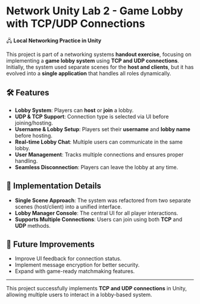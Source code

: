 # Network Unity Lab 2 - Game Lobby with TCP/UDP Connections  

🖧 **Local Networking Practice in Unity**  

This project is part of a networking systems **handout exercise**, focusing on implementing a **game lobby system** using **TCP and UDP connections**. Initially, the system used separate scenes for the **host and clients**, but it has evolved into a **single application** that handles all roles dynamically.  

## 🛠️ Features  
- **Lobby System**: Players can **host** or **join** a lobby.  
- **UDP & TCP Support**: Connection type is selected via UI before joining/hosting.  
- **Username & Lobby Setup**: Players set their **username** and **lobby name** before hosting.  
- **Real-time Lobby Chat**: Multiple users can communicate in the same lobby.  
- **User Management**: Tracks multiple connections and ensures proper handling.  
- **Seamless Disconnection**: Players can leave the lobby at any time.  

## 📌 Implementation Details  
- **Single Scene Approach**: The system was refactored from two separate scenes (host/client) into a unified interface.  
- **Lobby Manager Console**: The central UI for all player interactions.  
- **Supports Multiple Connections**: Users can join using both **TCP** and **UDP** methods.  

## 🚀 Future Improvements  
- Improve UI feedback for connection status.  
- Implement message encryption for better security.  
- Expand with game-ready matchmaking features.  

---

This project successfully implements **TCP and UDP connections** in Unity, allowing multiple users to interact in a lobby-based system.
